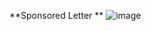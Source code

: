 **Sponsored Letter
**
![image](https://github.com/user-attachments/assets/4e7e1669-5872-4424-b848-a6a8b854873c)
